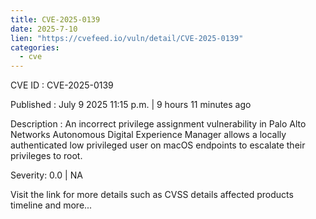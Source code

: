 ```yaml
---
title: CVE-2025-0139
date: 2025-7-10
lien: "https://cvefeed.io/vuln/detail/CVE-2025-0139"
categories:
  - cve
---
```


CVE ID : CVE-2025-0139

Published :  July 9
2025
11:15 p.m. | 9 hours
11 minutes ago

Description : An incorrect privilege assignment vulnerability in Palo Alto Networks Autonomous Digital Experience Manager allows a locally authenticated low privileged user on macOS endpoints to escalate their privileges to root.

Severity: 0.0 | NA

Visit the link for more details
such as CVSS details
affected products
timeline
and more...
